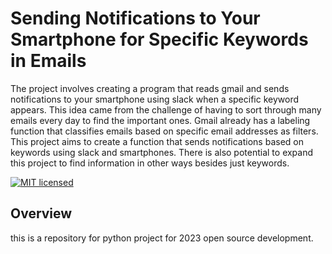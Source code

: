 # Sending Notifications to Your Smartphone for Specific Keywords in Emails
The project involves creating a program that reads gmail and sends notifications to your smartphone using slack when a specific keyword appears. This idea came from the challenge of having to sort through many emails every day to find the important ones. Gmail already has a labeling function that classifies emails based on specific email addresses as filters. This project aims to create a function that sends notifications based on keywords using slack and smartphones. There is also potential to expand this project to find information in other ways besides just keywords.

[![MIT licensed](https://img.shields.io/badge/license-MIT-blue.svg)](https://raw.githubusercontent.com/hyperium/hyper/master/LICENSE)

## Overview
this is a repository for python project for 2023 open source development.
